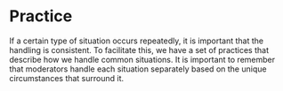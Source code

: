# Practice

If a certain type of situation occurs repeatedly, it is important that the handling is consistent. To facilitate this, we have a set of practices that describe how we handle common situations. It is important to remember that moderators handle each situation separately based on the unique circumstances that surround it.
